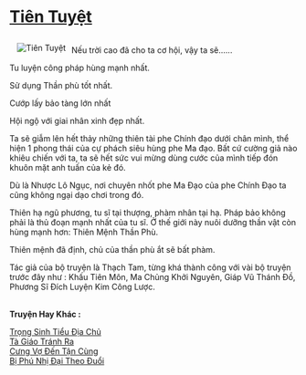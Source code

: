 <a href="https://utruyen.com/tien-tuyet/8366/" title="Tiên Tuyệt"><h1>Tiên Tuyệt</h1></a><div style="display:table"><img align="right" style="float: left; padding: 10px;" src="https://utruyen.com/images/story/200x260/tien-tuyet.jpg" alt="Tiên Tuyệt"><i></i><p></p>Nếu trời cao đã cho ta cơ hội, vậy ta sẽ......<p></p>Tu luyện công pháp hùng mạnh nhất.<p></p>Sử dụng Thần phù tốt nhất.<p></p>Cướp lấy bảo tàng lớn nhất<p></p>Hội ngộ với giai nhân xinh đẹp nhất.<p></p><p></p>Ta sẽ giẫm lên hết thảy những thiên tài phe Chính đạo dưới chân mình, thể hiện 1 phong thái của cự phách siêu hùng phe Ma đạo. Bất cứ cường giả nào khiêu chiến với ta, ta sẽ hết sức vui mừng dùng cước của mình tiếp đón khuôn mặt anh tuấn của kẻ đó.<p></p>Dù là Nhược Lô Ngục, nơi chuyên nhốt phe Ma Đạo của phe Chính Đạo ta cũng không ngại dạo chơi trong đó.<p></p>Thiên hạ ngũ phương, tu sĩ tại thượng, phàm nhân tại hạ. Pháp bảo không phải là thủ đoạn mạnh nhất của tu sĩ. Ở thế giới này nuôi dưỡng thần vật còn hùng mạnh hơn: Thiên Mệnh Thần Phù.<p></p>Thiên mệnh đã định, chủ của thần phù ắt sẽ bất phàm.<p></p>Tác giả của bộ truyện là Thạch Tam, từng khá thành công với vài bộ truyện trước đây như : Khấu Tiên Môn, Ma Chủng Khởi Nguyên, Giáp Vũ Thánh Đồ, Phương Sĩ Đích Luyện Kim Công Lược.</div><p><br><b>Truyện Hay Khác :</b></p><a href="https://utruyen.com/trong-sinh-tieu-dia-chu/3258/" alt="Trọng Sinh Tiểu Địa Chủ">Trọng Sinh Tiểu Địa Chủ</a><br/><a href="https://dammyh.wordpress.com/2019/11/07/ta-giao-tranh-ra/" alt="Tà Giáo Tránh Ra">Tà Giáo Tránh Ra</a><br/><a href="https://truyenngontinhay.wordpress.com/2019/10/03/cung-vo-den-tan-cung/" alt="Cưng Vợ Đến Tận Cùng">Cưng Vợ Đến Tận Cùng</a><br/><a href="https://truyenngontinhay.wordpress.com/2019/10/03/bi-phu-nhi-dai-theo-duoi/" alt="Bị Phú Nhị Đại Theo Đuổi">Bị Phú Nhị Đại Theo Đuổi</a><br/>